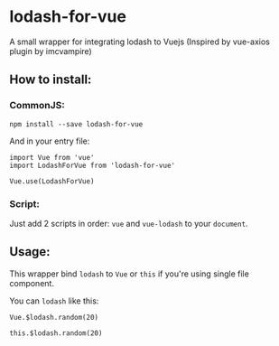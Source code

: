 # lodash-for-vue
A small wrapper for integrating lodash to Vuejs
(Inspired by vue-axios plugin by imcvampire)

## How to install:
### CommonJS:
```
npm install --save lodash-for-vue
```

And in your entry file:
```
import Vue from 'vue'
import LodashForVue from 'lodash-for-vue'

Vue.use(LodashForVue)
```

### Script:
Just add 2 scripts in order: `vue` and `vue-lodash` to your `document`.

## Usage:
This wrapper bind `lodash` to `Vue` or `this` if you're using single file component.

You can `lodash` like this:
```
Vue.$lodash.random(20)

this.$lodash.random(20)
```